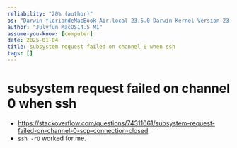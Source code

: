 ```yaml
---
reliability: "20% (author)"
os: "Darwin floriandeMacBook-Air.local 23.5.0 Darwin Kernel Version 23.5.0: Wed May  1 20:16:51 PDT 2024; root:xnu-10063.121.3~5/RELEASE_ARM64_T8103 arm64"
author: "Julyfun MacOS14.5 M1"
assume-you-know: [computer]
date: 2025-01-04
title: subsystem request failed on channel 0 when ssh
tags: []
---
```


# subsystem request failed on channel 0 when ssh

- https://stackoverflow.com/questions/74311661/subsystem-request-failed-on-channel-0-scp-connection-closed
- `ssh -rO` worked for me.

